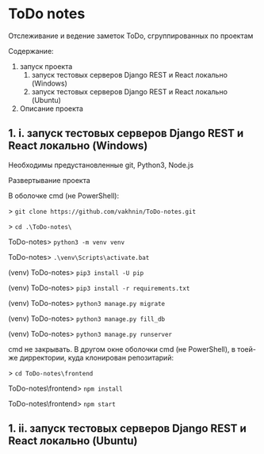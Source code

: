 # ToDo notes

Отслеживание и ведение заметок ToDo, сгруппированных по проектам

Содержание:
1. запуск проекта
   1. запуск тестовых серверов Django REST и React локально (Windows)
   2. запуск тестовых серверов Django REST и React локально (Ubuntu)
2. Описание проекта

## 1. i. запуск тестовых серверов Django REST и React локально (Windows)
Необходимы предустановленные git, Python3, Node.js

Развертывание проекта

В оболочке cmd (не PowerShell):

&gt; 
```git clone https://github.com/vakhnin/ToDo-notes.git```

&gt; 
```cd .\ToDo-notes\```

ToDo-notes&gt; 
```python3 -m venv venv```

ToDo-notes&gt; 
```.\venv\Scripts\activate.bat```

(venv) ToDo-notes&gt; 
```pip3 install -U pip```

(venv) ToDo-notes&gt; 
```pip3 install -r requirements.txt```

(venv) ToDo-notes&gt; 
```python3 manage.py migrate```

(venv) ToDo-notes&gt; 
```python3 manage.py fill_db```

(venv) ToDo-notes&gt; 
```python3 manage.py runserver```

cmd не закрывать.
В другом окне оболочки cmd (не PowerShell), 
в тоей-же дирректории, куда клонирован репозитарий:

&gt; 
```cd ToDo-notes\frontend```

ToDo-notes\frontend&gt; 
```npm install```

ToDo-notes\frontend&gt; 
```npm start```

## 1. ii. запуск тестовых серверов Django REST и React локально (Ubuntu)
